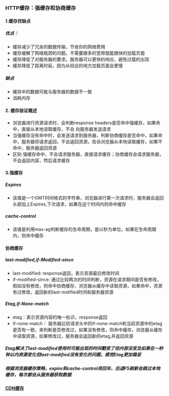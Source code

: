 ### HTTP缓存：强缓存和协商缓存
#### 1.缓存优缺点
##### 优点：
- 缓存减少了冗余的数据传输，节省你的网络费用
- 缓存缓解了网络瓶颈的问题。不需要跟多的宽带就能跟快的加载页面
- 缓存降低了对服务器的要求。服务器可以更快的响应，避免过载的出现
- 缓存降低了距离时延，因为从较远的地方加载页面会更慢

##### 缺点
- 缓存中的数据可能与服务器的数据不一致
- 消耗内存


#### 2. 缓存验证概述
- 浏览器进行资源请求时，会判断response headers是否命中强缓存，如果命中，直接从本地读取缓存，不会
向服务器发送请求
- 当强缓存没有命中时，会发送请求到服务器，判断协商缓存是否命中，如果命中，服务器将请求返回，不会返回资源，告诉浏览器从本地读取缓存，如果不命中，服务器返回资源
- 区别 强缓存命中，不会请求服务器，直接请求缓存；协商缓存会请求服务器，不会返回内容，然后请求缓存

#### 3.强缓存
##### Expires
- 该值是一个GMT时间格式的字符串，浏览器进行第一次请求时，服务器会返回头部加上Expires,下次请求，如果在这个时间内则命中缓存

##### cache-control
- 该值是利用max-ag判断缓存的生命周期，是以秒为单位，如果在生命周期内，则命中缓存


#### 协商缓存
##### last-modified,if-Modified-since
- last-modified: response返回，表示资源最后修改时间
- if-modified-since: 通过比较两次的时间判断，资源在请求期间是否有修改，假如没有修改，则命中协商缓存，浏览器从缓存中读取资源，如果命中，资源有过修改，返回新的last-midified时间和服务器资源

##### Etag,if-None-match
- etag：表示资源内容的唯一标识，response返回
- if-none-match： 服务器比较请求头中的if-none-match和当前资源中的etag是否有一致，来判断是否修改过，如果没有修改，则命中缓存，浏览器从缓存中读取资源，如果修改过，服务器会返回新的etag,并返回资源


##### Etag解决了last-modified使用时可能出现的时间戳变了但内容没变及如果在一秒钟以内资源变化但last-modified没有变化的问题，感觉Etag更加稳妥
##### 根据浏览器缓存策略，expire和cache-control用回车、后退F5刷新会跳过本地缓存，每次都会从服务器获取数据

#### [CDN缓存](https://juejin.im/post/5be3f486e51d45053d5c38ca)
